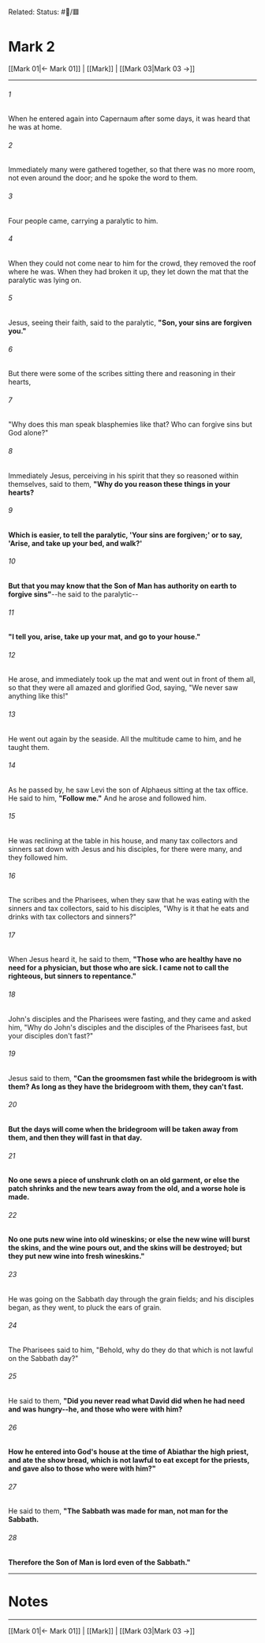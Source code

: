 Related:
Status: #📖/🟥
# Mark 2

[[Mark 01|← Mark 01]] | [[Mark]] | [[Mark 03|Mark 03 →]]
***



###### 1 
When he entered again into Capernaum after some days, it was heard that he was at home. 

###### 2 
Immediately many were gathered together, so that there was no more room, not even around the door; and he spoke the word to them. 

###### 3 
Four people came, carrying a paralytic to him. 

###### 4 
When they could not come near to him for the crowd, they removed the roof where he was. When they had broken it up, they let down the mat that the paralytic was lying on. 

###### 5 
Jesus, seeing their faith, said to the paralytic, **"Son, your sins are forgiven you."** 

###### 6 
But there were some of the scribes sitting there and reasoning in their hearts, 

###### 7 
"Why does this man speak blasphemies like that? Who can forgive sins but God alone?" 

###### 8 
Immediately Jesus, perceiving in his spirit that they so reasoned within themselves, said to them, **"Why do you reason these things in your hearts?** 

###### 9 
**Which is easier, to tell the paralytic, 'Your sins are forgiven;' or to say, 'Arise, and take up your bed, and walk?'** 

###### 10 
**But that you may know that the Son of Man has authority on earth to forgive sins"**--he said to the paralytic-- 

###### 11 
**"I tell you, arise, take up your mat, and go to your house."** 

###### 12 
He arose, and immediately took up the mat and went out in front of them all, so that they were all amazed and glorified God, saying, "We never saw anything like this!" 

###### 13 
He went out again by the seaside. All the multitude came to him, and he taught them. 

###### 14 
As he passed by, he saw Levi the son of Alphaeus sitting at the tax office. He said to him, **"Follow me."** And he arose and followed him. 

###### 15 
He was reclining at the table in his house, and many tax collectors and sinners sat down with Jesus and his disciples, for there were many, and they followed him. 

###### 16 
The scribes and the Pharisees, when they saw that he was eating with the sinners and tax collectors, said to his disciples, "Why is it that he eats and drinks with tax collectors and sinners?" 

###### 17 
When Jesus heard it, he said to them, **"Those who are healthy have no need for a physician, but those who are sick. I came not to call the righteous, but sinners to repentance."** 

###### 18 
John's disciples and the Pharisees were fasting, and they came and asked him, "Why do John's disciples and the disciples of the Pharisees fast, but your disciples don't fast?" 

###### 19 
Jesus said to them, **"Can the groomsmen fast while the bridegroom is with them? As long as they have the bridegroom with them, they can't fast.** 

###### 20 
**But the days will come when the bridegroom will be taken away from them, and then they will fast in that day.** 

###### 21 
**No one sews a piece of unshrunk cloth on an old garment, or else the patch shrinks and the new tears away from the old, and a worse hole is made.** 

###### 22 
**No one puts new wine into old wineskins; or else the new wine will burst the skins, and the wine pours out, and the skins will be destroyed; but they put new wine into fresh wineskins."** 

###### 23 
He was going on the Sabbath day through the grain fields; and his disciples began, as they went, to pluck the ears of grain. 

###### 24 
The Pharisees said to him, "Behold, why do they do that which is not lawful on the Sabbath day?" 

###### 25 
He said to them, **"Did you never read what David did when he had need and was hungry--he, and those who were with him?** 

###### 26 
**How he entered into God's house at the time of Abiathar the high priest, and ate the show bread, which is not lawful to eat except for the priests, and gave also to those who were with him?"** 

###### 27 
He said to them, **"The Sabbath was made for man, not man for the Sabbath.** 

###### 28 
**Therefore the Son of Man is lord even of the Sabbath."**

---
# Notes


***
[[Mark 01|← Mark 01]] | [[Mark]] | [[Mark 03|Mark 03 →]]
